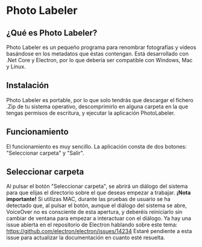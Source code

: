 # Photo Labeler

## ¿Qué es Photo Labeler?

Photo Labeler es un pequeño programa para renombrar fotografías y vídeos basándose en los metadatos que éstas contengan.
Está desarrollado con .Net Core y Electron, por lo que debería ser compatible con Windows, Mac y Linux.

## Instalación

Photo Labeler es portable, por lo que solo tendrás que descargar el fichero .Zip de tu sistema operativo, descomprimirlo en alguna carpeta en la que tengas permisos de escritura, y ejecutar la aplicación PhotoLabeler.

## Funcionamiento

El funcionamiento es muy sencillo. La aplicación consta de dos botones: "Seleccionar carpeta" y "Salir".

## Seleccionar carpeta

Al pulsar el botón "Seleccionar carpeta", se abrirá un diálogo del sistema para que elijas el directorio sobre el que deseas empezar a trabajar.
**¡Nota importante!** Si utilizas MAC, durante las pruebas de usuario se ha detectado que, al pulsar el botón, aunque el diálogo del sistema se abre, VoiceOver no es consciente de esta apertura, y deberéis reiniciarlo sin cambiar de ventana para empezar a interactuar con el diálogo. Ya hay una issue abierta en el repositorio de Electron hablando sobre este tema: https://github.com/electron/electron/issues/14234
Estaré pendiente a esta issue para actualizar la documentación en cuanto esté resuelta.
